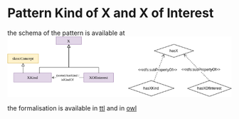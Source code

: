 # Pattern Kind of X and X of Interest

the schema of the pattern is available at ![Image](pattern.png "schema of pattern Kind of X and X of Interest")

the formalisation is available in [ttl](patternKindOfXAndXOfInterest.ttl) and in [owl](patternKindOfXAndXOfInterest.owl)
